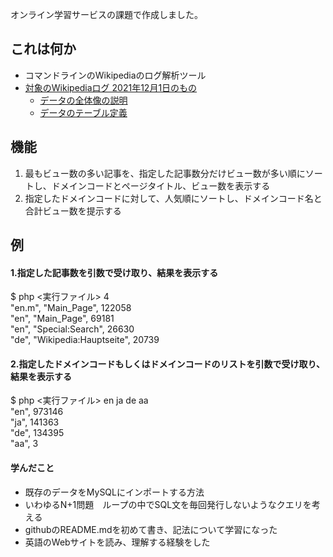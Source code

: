 オンライン学習サービスの課題で作成しました。
## これは何か
- コマンドラインのWikipediaのログ解析ツール
- [対象のWikipediaログ 2021年12月1日のもの](https://dumps.wikimedia.org/other/pageviews/2021/2021-12/)
  - [データの全体像の説明](https://dumps.wikimedia.org/other/pageviews/readme.html)
  - [データのテーブル定義](https://wikitech.wikimedia.org/wiki/Analytics/Data_Lake/Traffic/Pageviews)
## 機能
1. 最もビュー数の多い記事を、指定した記事数分だけビュー数が多い順にソートし、ドメインコードとページタイトル、ビュー数を表示する
2. 指定したドメインコードに対して、人気順にソートし、ドメインコード名と合計ビュー数を提示する

## 例
#### 1.指定した記事数を引数で受け取り、結果を表示する
$ php <実行ファイル> 4  
"en.m", "Main_Page", 122058  
"en", "Main_Page", 69181  
"en", "Special:Search", 26630  
"de", "Wikipedia:Hauptseite", 20739  

#### 2.指定したドメインコードもしくはドメインコードのリストを引数で受け取り、結果を表示する
$ php <実行ファイル> en ja de aa  
"en", 973146  
"ja", 141363  
"de", 134395  
"aa", 3  
#### 学んだこと
- 既存のデータをMySQLにインポートする方法
- いわゆるN+1問題　ループの中でSQL文を毎回発行しないようなクエリを考える
- githubのREADME.mdを初めて書き、記法について学習になった
- 英語のWebサイトを読み、理解する経験をした
